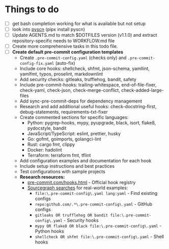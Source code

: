 # Things to do

- [ ] get bash completion working for what is available but not setup
- [ ] look into [pyscn](https://github.com/ludo-technologies/pyscn) (pipx install pyscn)
- [ ] Update AGENTS.md to match $DOTFILES version (v1.1.0) and extract repository-specific needs to WORKFLOW.md file
- [ ] Create more comprehensive tasks in this todo file.
- [ ] **Create default pre-commit configuration templates**
  - Create `.pre-commit-config.yaml` (checks only) and `.pre-commit-config-fix.yaml` (auto-fix)
  - Include core hooks: shellcheck, shfmt, json-schema, yamllint, yamlfmt, typos, proselint, markdownlint
  - Add security checks: gitleaks, trufflehog, bandit, safety
  - Include pre-commit-hooks: trailing-whitespace, end-of-file-fixer, check-yaml, check-json, check-merge-conflict, check-added-large-files
  - Add sync-pre-commit-deps for dependency management
  - Research and add additional useful hooks: check-docstring-first, debug-statements, requirements-txt-fixer
  - Create commented sections for specific languages:
    - Python: pygrep-hooks, mypy, pyupgrade, black, isort, flake8, pydocstyle, bandit
    - JavaScript/TypeScript: eslint, prettier, husky
    - Go: gofmt, goimports, golangci-lint
    - Rust: cargo fmt, clippy
    - Docker: hadolint
    - Terraform: terraform fmt, tflint
  - Add configuration examples and documentation for each hook
  - Include setup instructions and best practices
  - Test configurations with sample projects
  - **Research resources:**
    - [pre-commit.com/hooks.html](https://pre-commit.com/hooks.html) - Official hook registry
    - [Sourcegraph searches](https://sourcegraph.com/search) for real-world examples:
      - `file:\.pre-commit-config\.yaml lang:yaml` - Find existing configs
      - `repo:github.com/.*\.pre-commit-config\.yaml` - GitHub configs
      - `gitleaks OR trufflehog OR bandit file:\.pre-commit-config\.yaml` - Security hooks
      - `mypy OR flake8 OR black file:\.pre-commit-config\.yaml` - Python hooks
      - `shellcheck OR shfmt file:\.pre-commit-config\.yaml` - Shell hooks
